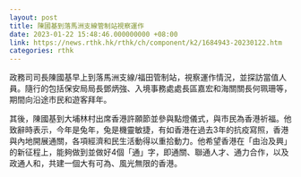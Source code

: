 ```yaml
---
layout: post
title: 陳國基到落馬洲支線管制站視察運作
date: 2023-01-22 15:48:46.000000000 +08:00
link: https://news.rthk.hk/rthk/ch/component/k2/1684943-20230122.htm
categories: rthk
---
```


政務司司長陳國基早上到落馬洲支線/福田管制站，視察運作情況，並探訪當值人員。隨行的包括保安局局長鄧炳強、入境事務處處長區嘉宏和海關關長何珮珊等，期間向沿途市民和遊客拜年。

其後，陳國基到大埔林村出席香港許願節並參與點燈儀式，與市民為香港祈福。他致辭時表示，今年是兔年，兔是機靈敏捷，有如香港在過去3年的抗疫寫照，香港與內地開展通關，各項經濟和民生活動得以重拾動力。他希望香港在「由治及興」的新征程上，能夠做到並做好4個「通」字，即通關、聯通人才、通力合作，以及政通人和，共建一個大有可為、風光無限的香港。
